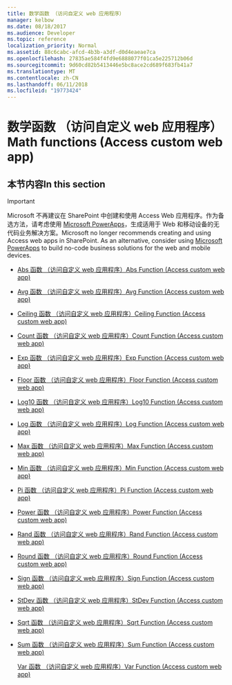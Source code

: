 ```yaml
---
title: 数学函数 （访问自定义 web 应用程序）
manager: kelbow
ms.date: 08/18/2017
ms.audience: Developer
ms.topic: reference
localization_priority: Normal
ms.assetid: 88c6cabc-afcd-4b3b-a3df-d0d4eaeae7ca
ms.openlocfilehash: 27835ae584f4fd9e6888077f01ca5e225712b06d
ms.sourcegitcommit: 9d60cd82b5413446e5bc8ace2cd689f683fb41a7
ms.translationtype: MT
ms.contentlocale: zh-CN
ms.lasthandoff: 06/11/2018
ms.locfileid: "19773424"
---
```

# <a name="math-functions-access-custom-web-app"></a><span data-ttu-id="ffdf4-102">数学函数 （访问自定义 web 应用程序）</span><span class="sxs-lookup"><span data-stu-id="ffdf4-102">Math functions (Access custom web app)</span></span>

## <a name="in-this-section"></a><span data-ttu-id="ffdf4-103">本节内容</span><span class="sxs-lookup"><span data-stu-id="ffdf4-103">In this section</span></span>

> [!IMPORTANT]
> <span data-ttu-id="ffdf4-p101">Microsoft 不再建议在 SharePoint 中创建和使用 Access Web 应用程序。作为备选方法，请考虑使用 [Microsoft PowerApps](https://powerapps.microsoft.com/en-us/)，生成适用于 Web 和移动设备的无代码业务解决方案。</span><span class="sxs-lookup"><span data-stu-id="ffdf4-p101">Microsoft no longer recommends creating and using Access web apps in SharePoint. As an alternative, consider using [Microsoft PowerApps](https://powerapps.microsoft.com/en-us/) to build no-code business solutions for the web and mobile devices.</span></span> 
  
- [<span data-ttu-id="ffdf4-106">Abs 函数 （访问自定义 web 应用程序）</span><span class="sxs-lookup"><span data-stu-id="ffdf4-106">Abs Function (Access custom web app)</span></span>](abs-function-access-custom-web-app.md)
    
- [<span data-ttu-id="ffdf4-107">Avg 函数 （访问自定义 web 应用程序）</span><span class="sxs-lookup"><span data-stu-id="ffdf4-107">Avg Function (Access custom web app)</span></span>](avg-function-access-custom-web-app.md)
    
- [<span data-ttu-id="ffdf4-108">Ceiling 函数 （访问自定义 web 应用程序）</span><span class="sxs-lookup"><span data-stu-id="ffdf4-108">Ceiling Function (Access custom web app)</span></span>](ceiling-function-access-custom-web-app.md)
    
- [<span data-ttu-id="ffdf4-109">Count 函数 （访问自定义 web 应用程序）</span><span class="sxs-lookup"><span data-stu-id="ffdf4-109">Count Function (Access custom web app)</span></span>](count-function-access-custom-web-app.md)
    
- [<span data-ttu-id="ffdf4-110">Exp 函数 （访问自定义 web 应用程序）</span><span class="sxs-lookup"><span data-stu-id="ffdf4-110">Exp Function (Access custom web app)</span></span>](exp-function-access-custom-web-app.md)
    
- [<span data-ttu-id="ffdf4-111">Floor 函数 （访问自定义 web 应用程序）</span><span class="sxs-lookup"><span data-stu-id="ffdf4-111">Floor Function (Access custom web app)</span></span>](floor-function-access-custom-web-app.md)
    
- [<span data-ttu-id="ffdf4-112">Log10 函数 （访问自定义 web 应用程序）</span><span class="sxs-lookup"><span data-stu-id="ffdf4-112">Log10 Function (Access custom web app)</span></span>](log10-function-access-custom-web-app.md)
    
- [<span data-ttu-id="ffdf4-113">Log 函数 （访问自定义 web 应用程序）</span><span class="sxs-lookup"><span data-stu-id="ffdf4-113">Log Function (Access custom web app)</span></span>](log-function-access-custom-web-app.md)
    
- [<span data-ttu-id="ffdf4-114">Max 函数 （访问自定义 web 应用程序）</span><span class="sxs-lookup"><span data-stu-id="ffdf4-114">Max Function (Access custom web app)</span></span>](max-function-access-custom-web-app.md)
    
- [<span data-ttu-id="ffdf4-115">Min 函数 （访问自定义 web 应用程序）</span><span class="sxs-lookup"><span data-stu-id="ffdf4-115">Min Function (Access custom web app)</span></span>](min-function-access-custom-web-app.md)
    
- [<span data-ttu-id="ffdf4-116">Pi 函数 （访问自定义 web 应用程序）</span><span class="sxs-lookup"><span data-stu-id="ffdf4-116">Pi Function (Access custom web app)</span></span>](pi-function-access-custom-web-app.md)
    
- [<span data-ttu-id="ffdf4-117">Power 函数 （访问自定义 web 应用程序）</span><span class="sxs-lookup"><span data-stu-id="ffdf4-117">Power Function (Access custom web app)</span></span>](power-function-access-custom-web-app.md)
    
- [<span data-ttu-id="ffdf4-118">Rand 函数 （访问自定义 web 应用程序）</span><span class="sxs-lookup"><span data-stu-id="ffdf4-118">Rand Function (Access custom web app)</span></span>](rand-function-access-custom-web-app.md)
    
- [<span data-ttu-id="ffdf4-119">Round 函数 （访问自定义 web 应用程序）</span><span class="sxs-lookup"><span data-stu-id="ffdf4-119">Round Function (Access custom web app)</span></span>](round-function-access-custom-web-app.md)
    
- [<span data-ttu-id="ffdf4-120">Sign 函数 （访问自定义 web 应用程序）</span><span class="sxs-lookup"><span data-stu-id="ffdf4-120">Sign Function (Access custom web app)</span></span>](sign-function-access-custom-web-app.md)
    
- [<span data-ttu-id="ffdf4-121">StDev 函数 （访问自定义 web 应用程序）</span><span class="sxs-lookup"><span data-stu-id="ffdf4-121">StDev Function (Access custom web app)</span></span>](stdev-function-access-custom-web-app.md)
    
- [<span data-ttu-id="ffdf4-122">Sqrt 函数 （访问自定义 web 应用程序）</span><span class="sxs-lookup"><span data-stu-id="ffdf4-122">Sqrt Function (Access custom web app)</span></span>](sqrt-function-access-custom-web-app.md)
    
- [<span data-ttu-id="ffdf4-123">Sum 函数 （访问自定义 web 应用程序）</span><span class="sxs-lookup"><span data-stu-id="ffdf4-123">Sum Function (Access custom web app)</span></span>](sum-function-access-custom-web-app.md)
    
    [<span data-ttu-id="ffdf4-124">Var 函数 （访问自定义 web 应用程序）</span><span class="sxs-lookup"><span data-stu-id="ffdf4-124">Var Function (Access custom web app)</span></span>](var-function-access-custom-web-app.md)
    

